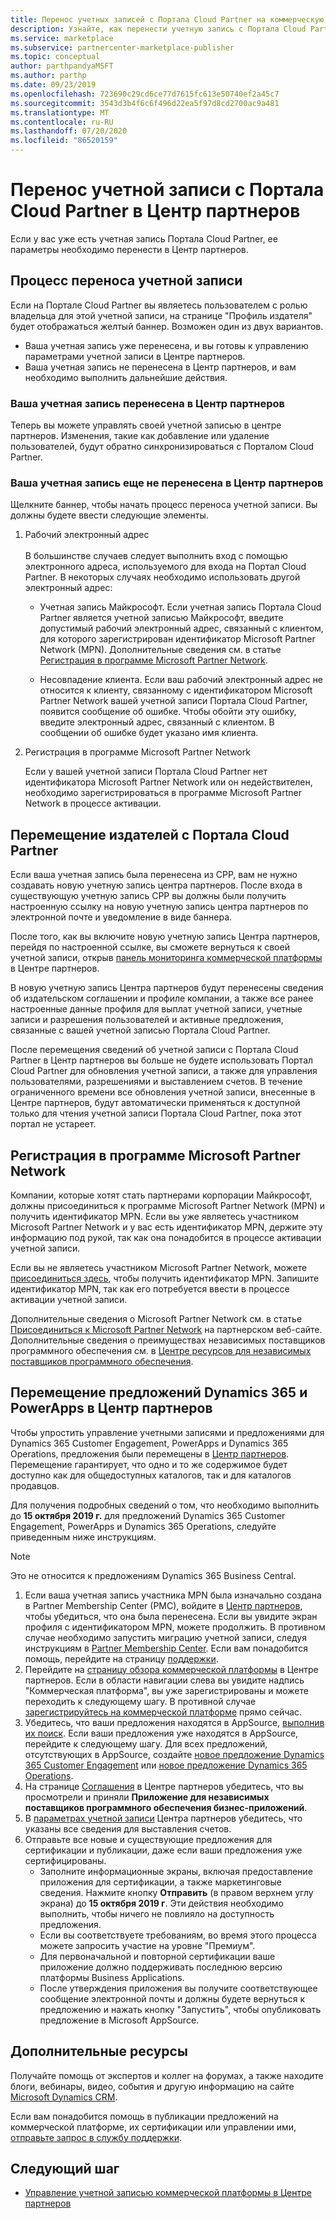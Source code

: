 ```yaml
---
title: Перенос учетных записей с Портала Cloud Partner на коммерческую платформу Майкрософт
description: Узнайте, как перенести учетную запись с Портала Cloud Partner в Центр партнеров на коммерческой платформе Майкрософт для Azure.
ms.service: marketplace
ms.subservice: partnercenter-marketplace-publisher
ms.topic: conceptual
author: parthpandyaMSFT
ms.author: parthp
ms.date: 09/23/2019
ms.openlocfilehash: 723690c29cd6ce77d7615fc613e50740ef2a45c7
ms.sourcegitcommit: 3543d3b4f6c6f496d22ea5f97d8cd2700ac9a481
ms.translationtype: MT
ms.contentlocale: ru-RU
ms.lasthandoff: 07/20/2020
ms.locfileid: "86520159"
---
```

# <a name="how-to-migrate-your-account-from-cloud-partner-portal-to-partner-center"></a>Перенос учетной записи с Портала Cloud Partner в Центр партнеров

Если у вас уже есть учетная запись Портала Cloud Partner, ее параметры необходимо перенести в Центр партнеров.

## <a name="account-migration-process"></a>Процесс переноса учетной записи

Если на Портале Cloud Partner вы являетесь пользователем с ролью владельца для этой учетной записи, на странице "Профиль издателя" будет отображаться желтый баннер. Возможен один из двух вариантов.

- Ваша учетная запись уже перенесена, и вы готовы к управлению параметрами учетной записи в Центре партнеров.
- Ваша учетная запись не перенесена в Центр партнеров, и вам необходимо выполнить дальнейшие действия.

### <a name="your-account-has-been-migrated-to-partner-center"></a>Ваша учетная запись перенесена в Центр партнеров

Теперь вы можете управлять своей учетной записью в центре партнеров. Изменения, такие как добавление или удаление пользователей, будут обратно синхронизироваться с Порталом Cloud Partner.

### <a name="you-have-not-yet-migrated-your-account-to-partner-center"></a>Ваша учетная запись еще не перенесена в Центр партнеров

Щелкните баннер, чтобы начать процесс переноса учетной записи. Вы должны будете ввести следующие элементы.

1. Рабочий электронный адрес <br> <br> В большинстве случаев следует выполнить вход с помощью электронного адреса, используемого для входа на Портал Cloud Partner. В некоторых случаях необходимо использовать другой электронный адрес:

    * Учетная запись Майкрософт. Если учетная запись Портала Cloud Partner является учетной записью Майкрософт, введите допустимый рабочий электронный адрес, связанный с клиентом, для которого зарегистрирован идентификатор Microsoft Partner Network (MPN). Дополнительные сведения см. в статье [Регистрация в программе Microsoft Partner Network](#sign-up-for-microsoft-partner-network-program).

    * Несовпадение клиента. Если ваш рабочий электронный адрес не относится к клиенту, связанному с идентификатором Microsoft Partner Network вашей учетной записи Портала Cloud Partner, появится сообщение об ошибке. Чтобы обойти эту ошибку, введите электронный адрес, связанный с клиентом. В сообщении об ошибке будет указано имя клиента.

2. Регистрация в программе Microsoft Partner Network

    Если у вашей учетной записи Портала Cloud Partner нет идентификатора Microsoft Partner Network или он недействителен, необходимо зарегистрироваться в программе Microsoft Partner Network в процессе активации.

## <a name="publishers-moving-from-cpp"></a>Перемещение издателей с Портала Cloud Partner

Если ваша учетная запись была перенесена из CPP, вам не нужно создавать новую учетную запись центра партнеров. После входа в существующую учетную запись CPP вы должны были получить настроенную ссылку на новую учетную запись центра партнеров по электронной почте и уведомление в виде баннера.

После того, как вы включите новую учетную запись Центра партнеров, перейдя по настроенной ссылке, вы сможете вернуться к своей учетной записи, открыв [панель мониторинга коммерческой платформы](https://partner.microsoft.com/dashboard/commercial-marketplace/overview) в Центре партнеров.

В новую учетную запись Центра партнеров будут перенесены сведения об издательском соглашении и профиле компании, а также все ранее настроенные данные профиля для выплат учетной записи, учетные записи и разрешения пользователей и активные предложения, связанные с вашей учетной записью Портала Cloud Partner.

После перемещения сведений об учетной записи с Портала Cloud Partner в Центр партнеров вы больше не будете использовать Портал Cloud Partner для обновления учетной записи, а также для управления пользователями, разрешениями и выставлением счетов. В течение ограниченного времени все обновления учетной записи, внесенные в Центре партнеров, будут автоматически применяться к доступной только для чтения учетной записи Портала Cloud Partner, пока этот портал не устареет.

## <a name="sign-up-for-microsoft-partner-network-program"></a>Регистрация в программе Microsoft Partner Network

Компании, которые хотят стать партнерами корпорации Майкрософт, должны присоединиться к программе Microsoft Partner Network (MPN) и получить идентификатор MPN. Если вы уже являетесь участником Microsoft Partner Network и у вас есть идентификатор MPN, держите эту информацию под рукой, так как она понадобится в процессе активации учетной записи.  

Если вы не являетесь участником Microsoft Partner Network, можете [присоединиться здесь](https://signup.microsoft.com/signup?sku=StoreForBusinessIW&origin=partnerdashboard&culture=en-us&ru=https://partner.microsoft.com/dashboard/account/v3/xpu/onboard?ru=/dashboard/account/v3/enrollment/companyprofile/basicpartnernetwork/new), чтобы получить идентификатор MPN. Запишите идентификатор MPN, так как его потребуется ввести в процессе активации учетной записи.

Дополнительные сведения о Microsoft Partner Network см. в статье [Присоединиться к Microsoft Partner Network](https://partner.microsoft.com/en-US/membership) на партнерском веб-сайте. Дополнительные сведения о преимуществах независимых поставщиков программного обеспечения см. в [Центре ресурсов для независимых поставщиков программного обеспечения](https://partner.microsoft.com/isv-resource-hub).  

## <a name="move-dynamics-365-and-powerapps-offers-to-partner-center"></a>Перемещение предложений Dynamics 365 и PowerApps в Центр партнеров

Чтобы упростить управление учетными записями и предложениями для Dynamics 365 Customer Engagement, PowerApps и Dynamics 365 Operations, предложения были перемещены в [Центр партнеров](https://partner.microsoft.com/). Перемещение гарантирует, что одно и то же содержимое будет доступно как для общедоступных каталогов, так и для каталогов продавцов.

Для получения подробных сведений о том, что необходимо выполнить до **15 октября 2019 г.** для предложений Dynamics 365 Customer Engagement, PowerApps и Dynamics 365 Operations, следуйте приведенным ниже инструкциям.

> [!NOTE]
> Это не относится к предложениям Dynamics 365 Business Central.  

1. Если ваша учетная запись участника MPN была изначально создана в Partner Membership Center (PMC), войдите в [Центр партнеров](https://partner.microsoft.com/pcv/accountsettings/connectedpartnerprofile), чтобы убедиться, что она была перенесена. Если вы увидите экран профиля с идентификатором MPN, можете продолжить. В противном случае необходимо запустить миграцию учетной записи, следуя инструкциям в [Partner Membership Center](https://partners.microsoft.com/partnerprogram/Welcome.aspx). Если вам понадобится помощь, перейдите на страницу [поддержки](https://partner.microsoft.com/support?issueid=100-0077).
2. Перейдите на [страницу обзора коммерческой платформы](https://partner.microsoft.com/dashboard/commercial-marketplace/overview) в Центре партнеров. Если в области навигации слева вы увидите надпись "Коммерческая платформа", вы уже зарегистрированы и можете переходить к следующему шагу. В противной случае [зарегистрируйтесь на коммерческой платформе](https://partner.microsoft.com/dashboard/account/v3/enrollment/introduction/partnership) прямо сейчас.
3. Убедитесь, что ваши предложения находятся в AppSource, [выполнив их поиск](https://appsource.microsoft.com/). Если ваши предложения уже находятся в AppSource, перейдите к следующему шагу. Для всех предложений, отсутствующих в AppSource, создайте [новое предложение Dynamics 365 Customer Engagement](create-new-customer-engagement-offer.md) или [новое предложение Dynamics 365 Operations](create-new-operations-offer.md).
4. На странице [Соглашения](https://partner.microsoft.com/dashboard/account/agreements) в Центре партнеров убедитесь, что вы просмотрели и приняли **Приложение для независимых поставщиков программного обеспечения бизнес-приложений**.
5. В [параметрах учетной записи](https://partner.microsoft.com/dashboard/account/v3/accountsettings/billingprofile) Центра партнеров убедитесь, что указаны все сведения для выставления счетов.
6. Отправьте все новые и существующие предложения для сертификации и публикации, даже если ваши предложения уже сертифицированы.
    * Заполните информационные экраны, включая предоставление приложения для сертификации, а также маркетинговые сведения. Нажмите кнопку **Отправить** (в правом верхнем углу экрана) до **15 октября 2019 г**. Эти действия необходимо выполнить, чтобы ничего не повлияло на доступность предложения.
    * Если вы соответствуете требованиям, во время этого процесса можете запросить участие на уровне "Премиум".
    * Для первоначальной и повторной сертификации ваше приложение должно поддерживать последнюю версию платформы Business Applications.
    * После утверждения приложения вы получите соответствующее сообщение электронной почты и должны будете вернуться к предложению и нажать кнопку "Запустить", чтобы опубликовать предложение в Microsoft AppSource.

## <a name="additional-resources"></a>Дополнительные ресурсы

Получайте помощь от экспертов и коллег на форумах, а также находите блоги, вебинары, видео, события и другую информацию на сайте [Microsoft Dynamics CRM](https://community.dynamics.com/crm?wa=wsignin1.0).

Если вам понадобится помощь в публикации предложений на коммерческой платформе, их сертификации или управлении ими, [отправьте запрос в службу поддержки](https://aka.ms/MarketplacePublisherSupport).

## <a name="next-step"></a>Следующий шаг

- [Управление учетной записью коммерческой платформы в Центре партнеров](./manage-account.md)
